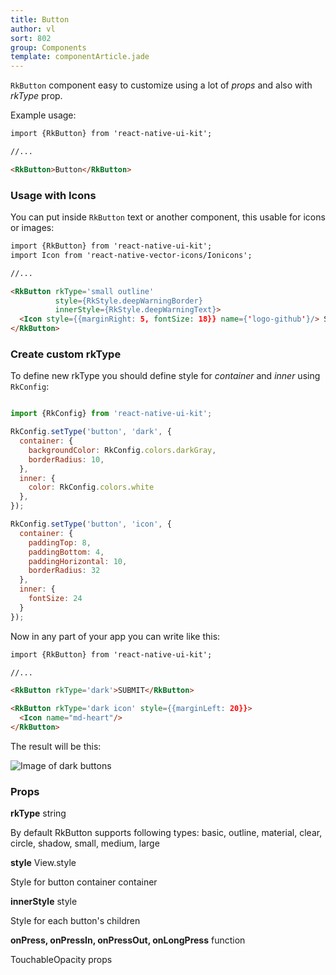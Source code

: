 ```yaml
---
title: Button
author: vl
sort: 802
group: Components
template: componentArticle.jade
---
```


<div class="component" image="buttons.gif"></div>

`RkButton` component easy to customize using a lot of *props* and also
with *rkType* prop.
 

Example usage:

```html
import {RkButton} from 'react-native-ui-kit';

//... 

<RkButton>Button</RkButton>
```

### Usage with Icons 

You can put inside `RkButton` text or another component, this usable for
icons or images:

```html
import {RkButton} from 'react-native-ui-kit';
import Icon from 'react-native-vector-icons/Ionicons';

//... 

<RkButton rkType='small outline' 
          style={RkStyle.deepWarningBorder} 
          innerStyle={RkStyle.deepWarningText}>
  <Icon style={{marginRight: 5, fontSize: 18}} name={'logo-github'}/> Star
</RkButton>
```

### Create custom rkType

To define new rkType you should define style for *container* and *inner* 
using `RkConfig`:

```javascript

import {RkConfig} from 'react-native-ui-kit';

RkConfig.setType('button', 'dark', {
  container: {
    backgroundColor: RkConfig.colors.darkGray,
    borderRadius: 10,
  },
  inner: {
    color: RkConfig.colors.white
  },
});

RkConfig.setType('button', 'icon', {
  container: {
    paddingTop: 8,
    paddingBottom: 4,
    paddingHorizontal: 10,
    borderRadius: 32
  },
  inner: {
    fontSize: 24
  }
});

```

Now in any part of your app you can write like this:

```html
import {RkButton} from 'react-native-ui-kit';

//... 

<RkButton rkType='dark'>SUBMIT</RkButton>

<RkButton rkType='dark icon' style={{marginLeft: 20}}>
  <Icon name="md-heart"/>
</RkButton>

```

The result will be this:

![Image of dark buttons](/images/components/darkButtons.png)

### Props

<div class="doc-prop">
    <p><strong>rkType</strong> string</p>
    <p>By default RkButton supports following types: basic, outline, material, clear, circle, shadow, small, medium, large</p>
</div>

<div class="doc-prop">
    <p><strong>style</strong> View.style </p>
    <p>Style for button container container</p>
</div>

<div class="doc-prop">
    <p><strong>innerStyle</strong> style </p>
    <p>Style for each button's children</p>
</div>

<div class="doc-prop">
    <p><strong>onPress, onPressIn, onPressOut, onLongPress</strong> function </p>
    <p>TouchableOpacity props</p>
</div>

<div class="component-end"></div>

